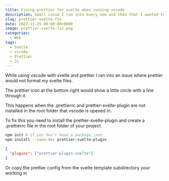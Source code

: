 ```yaml
---
title: Fixing prettier for svelte when running vscode
description: Small issue I run into every now and then that I wanted to document
slug: prettier-svelte-fix
date: 2022-11-25 00:00:00+0000
image: prettier-svelte-fix.png
categories:
  - Web
tags:
  - Svelte
  - vscode
  - Prettier
  - Js
---
```


While using vscode with svelte and prettier I ran into an issue where prettier would not format my svelte files.

The prettier icon at the bottom right would show a little circle with a line through it.

This happens when the .prettierrc and prettier-svelte-plugin are not installed in the root folder that vscode is opened in.

To fix this you need to install the prettier-svelte-plugin and create a .prettierrc file in the root folder of your project.

```sh
npm init # if you don't have a package.json
npm install --save-dev prettier-svelte-plugin
```

```json
{
  "plugins": ["prettier-plugin-svelte"]
}
```

Or copy the prettier config from the svelte template subdirectory your working in
